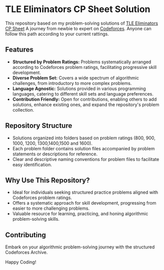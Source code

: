 # TLE Eliminators CP Sheet Solution

This repository based on my problem-solving solutions of [TLE Eliminators CP Sheet](https://www.tle-eliminators.com/cp-sheet)
A journey from newbie to expert on [Codeforces](codeforces.com). Anyone can follow this path according to your current rattings.

## Features

- **Structured by Problem Ratings:** Problems systematically arranged according to Codeforces problem ratings, facilitating progressive skill development.
- **Diverse Problem Set:** Covers a wide spectrum of algorithmic challenges, from introductory to more complex problems.
- **Language Agnostic:** Solutions provided in various programming languages, catering to different skill sets and language preferences.
- **Contribution Friendly:** Open for contributions, enabling others to add solutions, enhance existing ones, and expand the repository's problem collection.

## Repository Structure

- Solutions organized into folders based on problem ratings (800, 900, 1000, 1200, 1300,1400,1500 and 1600).
- Each problem folder contains solution files accompanied by problem statements or descriptions for reference.
- Clear and descriptive naming conventions for problem files to facilitate easy identification.

## Why Use This Repository?

- Ideal for individuals seeking structured practice problems aligned with Codeforces problem ratings.
- Offers a systematic approach for skill development, progressing from easier to more challenging problems.
- Valuable resource for learning, practicing, and honing algorithmic problem-solving skills.

## Contributing
Embark on your algorithmic problem-solving journey with the structured Codeforces Archive.

Happy Coding!

